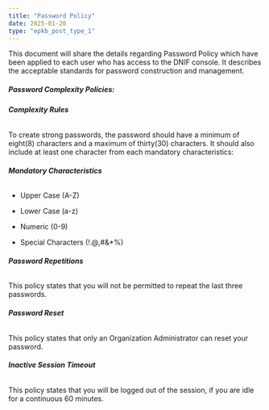 ```yaml
---
title: "Password Policy"
date: 2025-01-20
type: "epkb_post_type_1"
---
```


This document will share the details regarding Password Policy which have been applied to each user who has access to the DNIF console. It describes the acceptable standards for password construction and management.

##### **Password Complexity Policies:**

###### **Complexity Rules**

To create strong passwords, the password should have a minimum of eight(8) characters and a maximum of thirty(30) characters. It should also include at least one character from each mandatory characteristics:

###### **Mandatory Characteristics**

- Upper Case (A-Z)

- Lower Case (a-z)

- Numeric (0-9)

- Special Characters (!.@,#&\*%)

###### **Password Repetitions**

This policy states that you will not be permitted to repeat the last three passwords.

###### **Password Reset**

This policy states that only an Organization Administrator can reset your password.

###### **Inactive Session Timeout**

This policy states that you will be logged out of the session, if you are idle for a continuous 60 minutes.
